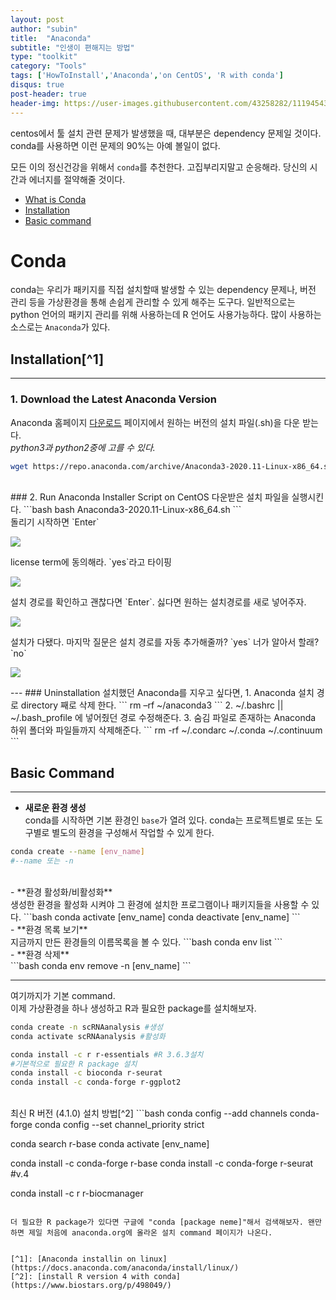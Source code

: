 ```yaml
---
layout: post
author: "subin"
title:  "Anaconda"
subtitle: "인생이 편해지는 방법"
type: "toolkit"
category: "Tools"
tags: ['HowToInstall','Anaconda','on CentOS', 'R with conda']
disqus: true
post-header: true
header-img: https://user-images.githubusercontent.com/43258282/111945431-122a3300-8b1d-11eb-88d6-85372826299c.jpg
---
```

centos에서 툴 설치 관련 문제가 발생했을 때, 대부분은 dependency 문제일 것이다. conda를 사용하면 이런 문제의 90%는 아예 볼일이 없다.

모든 이의 정신건강을 위해서 `conda`를 추천한다.
고집부리지말고 순응해라. 당신의 시간과 에너지를 절약해줄 것이다.

- [What is Conda](#conda)
- [Installation](#installation)
- [Basic command](#basic-command)

# Conda
conda는 우리가 패키지를 직접 설치할때 발생할 수 있는 dependency 문제나, 버전 관리 등을 가상환경을 통해 손쉽게 관리할 수 있게 해주는 도구다. 일반적으로는 python 언어의 패키지 관리를 위해 사용하는데 R 언어도 사용가능하다. 많이 사용하는 소스로는 `Anaconda`가 있다. 

## Installation[^1]
---
### 1. Download the Latest Anaconda Version
Anaconda 홈페이지 [다운로드](https://www.anaconda.com/products/individual#linux) 페이지에서 원하는 버전의 설치 파일(.sh)을 다운 받는다. <br/>
*python3과 python2중에 고를 수 있다.*
```bash
wget https://repo.anaconda.com/archive/Anaconda3-2020.11-Linux-x86_64.sh
```
<br/>
### 2. Run Anaconda Installer Script on CentOS
다운받은 설치 파일을 실행시킨다.
```bash
bash Anaconda3-2020.11-Linux-x86_64.sh
```
<br/>
돌리기 시작하면 `Enter`
<p align="left"><img src="https://user-images.githubusercontent.com/43258282/111944847-e5295080-8b1b-11eb-9125-5dd4011680e1.PNG"></p>
license term에 동의해라. `yes`라고 타이핑
<p align="left"><img src="https://user-images.githubusercontent.com/43258282/111944850-e65a7d80-8b1b-11eb-976c-e213bf5dd24b.PNG"></p>
설치 경로를 확인하고 괜찮다면 `Enter`. 싫다면 원하는 설치경로를 새로 넣어주자.
<p align="left"><img src="https://user-images.githubusercontent.com/43258282/111944851-e65a7d80-8b1b-11eb-9d59-877698ba7dce.PNG"></p>
설치가 다됐다. 마지막 질문은 설치 경로를 자동 추가해줄까? `yes` 너가 알아서 할래? `no`
<p align="left"><img src="https://user-images.githubusercontent.com/43258282/111944852-e6f31400-8b1b-11eb-8cad-4756b748d129.PNG"></p>
---
### Uninstallation
설치했던 Anaconda를 지우고 싶다면,
1. Anaconda 설치 경로 directory 째로 삭제 한다.
```
rm –rf ~/anaconda3
```
2. ~/.bashrc || ~/.bash_profile 에 넣어줬던 경로 수정해준다.
3. 숨김 파일로 존재하는 Anaconda 하위 폴더와 파일들까지 삭제해준다.
```
rm -rf ~/.condarc ~/.conda ~/.continuum
```

## Basic Command
---
- **새로운 환경 생성**<br/>
conda를 시작하면 기본 환경인 `base`가 열려 있다. conda는 프로젝트별로 또는 도구별로 별도의 환경을 구성해서 작업할 수 있게 한다. 
```bash
conda create --name [env_name]
#--name 또는 -n
```
<br/>
- **환경 활성화/비활성화**<br/>
생성한 환경을 활성화 시켜야 그 환경에 설치한 프로그램이나 패키지들을 사용할 수 있다.
```bash
conda activate [env_name]
conda deactivate [env_name]
```
<br/>
- **환경 목록 보기**<br/>
지금까지 만든 환경들의 이름목록을 볼 수 있다.
```bash
conda env list
```
<br/>
- **환경 삭제**<br/>
```bash
conda env remove -n [env_name]
```

---

여기까지가 기본 command.<br/> 이제 가상환경을 하나 생성하고 R과 필요한 package를 설치해보자.

```bash
conda create -n scRNAanalysis #생성
conda activate scRNAanalysis #활성화

conda install -c r r-essentials #R 3.6.3설치
#기본적으로 필요한 R package 설치
conda install -c bioconda r-seurat
conda install -c conda-forge r-ggplot2
```
<br/>
최신 R 버전 (4.1.0) 설치 방법[^2]
```bash
conda config --add channels conda-forge
conda config --set channel_priority strict

conda search r-base
conda activate [env_name]

conda install -c conda-forge r-base
conda install -c conda-forge r-seurat #v.4

conda install -c r r-biocmanager

```

더 필요한 R package가 있다면 구글에 "conda [package neme]"해서 검색해보자. 왠만하면 제일 처음에 anaconda.org에 올라온 설치 command 페이지가 나온다.


[^1]: [Anaconda installin on linux](https://docs.anaconda.com/anaconda/install/linux/)
[^2]: [install R version 4 with conda](https://www.biostars.org/p/498049/)